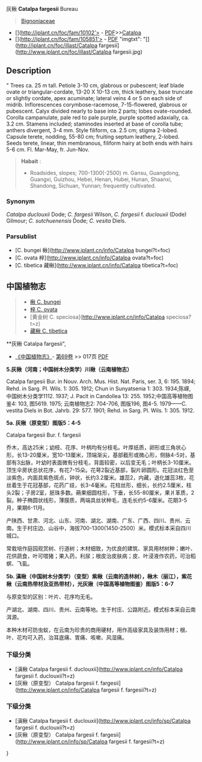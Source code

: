 灰楸 **Catalpa fargesii** Bureau

> [Bignoniaceae](http://www.iplant.cn/info/Bignoniaceae?t=foc)
* [](http://iplant.cn/foc/fam/10102'> - [PDF](http://iplant.cn/foc/pdf/Bignoniaceae.pdf)>>[Catalpa](http://www.iplant.cn/info/Catalpa?t=foc)
* [](http://iplant.cn/foc/fam/105851'> - [PDF](http://www.iplant.cn/foc/pdf/Catalpa.pdf)
  "imgtxt": "[](http://iplant.cn/foc/illast/Catalpa fargesii](http://www.iplant.cn/foc/illast/Catalpa fargesii.jpg)

## Description
 "
Trees ca. 25 m tall. Petiole 3-10 cm, glabrous or pubescent; leaf blade ovate or triangular-cordate, 13-20 X 10-13 cm, thick leathery, base truncate or slightly cordate, apex acuminate; lateral veins 4 or 5 on each side of midrib. Inflorescences corymbose-racemose, 7-15-flowered, glabrous or pubescent. Calyx divided nearly to base into 2 parts; lobes ovate-rounded. Corolla campanulate, pale red to pale purple, purple spotted adaxially, ca. 3.2 cm. Stamens included; staminodes inserted at base of corolla tube; anthers divergent, 3-4 mm. Style filiform, ca. 2.5 cm; stigma 2-lobed. Capsule terete, nodding, 55-80 cm; fruiting septum leathery, 2-lobed. Seeds terete, linear, thin membranous, filiform hairy at both ends with hairs 5-6 cm. Fl. Mar-May, fr. Jun-Nov.

> **Habait** : 
>* Roadsides, slopes; 700-1300(-2500) m. Gansu, Guangdong, Guangxi, Guizhou, Hebei, Henan, Hubei, Hunan, Shaanxi, Shandong, Sichuan, Yunnan; frequently cultivated.

### Synonym
*Catalpa duclouxii* Dode; *C. fargesii* Wilson, *C. fargesii* f. *duclouxii* (Dode) Gilmour; *C. sutchuenensis* Dode; *C. vesita* Diels.

### Parsublist

* [C.  bungei  楸](http://www.iplant.cn/info/Catalpa bungei?t=foc)
* [C.  ovata  梓](http://www.iplant.cn/info/Catalpa ovata?t=foc)
* [C.  tibetica  藏楸](http://www.iplant.cn/info/Catalpa tibetica?t=foc)

## 中国植物志

> * [楸  C.  bungei](Catalpa-bungei-楸.md)
> * [梓  C.  ovata](Catalpa-ovata-梓.md)
> * [黄金树  C.  speciosa](http://www.iplant.cn/info/Catalpa speciosa?t=z)
> * [藏楸  C.  tibetica](Catalpa-tibetica-藏楸.md)

**灰楸 Catalpa fargesii",

* [《中国植物志》](http://www.iplant.cn/frps)- [第69卷](http://www.iplant.cn/frps/vol/69) >> 017页 [PDF](http://www.iplant.cn/frps/pdf/69/017.pdf)

**5.灰楸（河南；中国树木分类学）川楸（云南植物志）**

Catalpa fargesii Bur. in Nouv. Arch. Mus. Hist. Nat. Paris, ser. 3, 6: 195. 1894; Rehd. in Sarg. Pl. Wils. 1: 305. 1912; Chun in Sunyatsenia 1: 303. 1934;陈嵘, 中国树木分类学1112. 1937; J. Paclt in Candollea 13: 255. 1952;中国高等植物图鉴4: 103, 图5619. 1975; 云南植物志2: 704-706, 图版196, 图4-5. 1979——C. vestita Diels in Bot. Jahrb. 29: 577. 1901; Rehd. in Sarg. Pl. Wils. 1: 305. 1912.

**5a. 灰楸（原变型）图版5：4-5**

Catalpa fargesii Bur. f. fargesii

乔木，高达25米；幼枝、花序、叶柄均有分枝毛。叶厚纸质，卵形或三角状心形，长13-20厘米，宽10-13厘米，顶端渐尖，基部截形或微心形，侧脉4-5对，基部有3出脉，叶幼时表面微有分枝毛，背面较密，以后变无毛；叶柄长3-10厘米。顶生伞房状总状花序，有花7-15朵。花萼2裂近基部，裂片卵圆形。花冠淡红色至淡紫色，内面具紫色斑点，钟状，长约3.2厘米。雄蕊2，内藏，退化雄蕊3枚，花丝着生于花冠基部，花药广歧，长3-4毫米。花柱丝形，细长，长约2.5厘米，柱头2裂；子房2室，胚珠多数。蒴果细圆柱形，下垂，长55-80厘米，果爿革质，2裂。种子椭圆状线形，薄膜质，两端具丝状种毛，连毛长约5-6厘米。花期3-5月，果期6-11月。

产陕西、甘肃、河北、山东、河南、湖北、湖南、广东、广西、四川、贵州、云南。生于村庄边、山谷中，海拔700-1300(1450-2500）米。模式标本采自四川城口。

常栽培作庭园观赏树、行道树；木材细致，为优良的建筑、家具用材树种；嫩叶、花供蔬食，叶可喂猪；果入药，利尿；根皮治皮肤病；皮、叶浸液作农药，可治稻螟、飞虱。

**5b. 滇楸（中国树木分类学）（变型）紫楸（云南的造林树），楸木（丽江），紫花楸（云南热带材及亚热带材），光灰揪（中国高等植物图鉴）图版5：6-7**

与原变型的区别：叶片、花序均无毛。

产湖北、湖南、四川、贵州、云南等地。生于村庄、公路附近。模式标本采自云南洱源。

本种木材可防虫蚁，在云南为珍贵的商用硬材，用作高级家具及装饰用材；根、叶、花均可入药，治耳底痛、胃痛、咳嗽、风湿痛。

### 下级分类
* [滇楸  Catalpa fargesii f. duclouxii](http://www.iplant.cn/info/Catalpa fargesii f. duclouxii?t=z)
* [灰楸（原变型）  Catalpa fargesii f. fargesii](http://www.iplant.cn/info/Catalpa fargesii f. fargesii?t=z)

### 下级分类
* [滇楸  Catalpa fargesii f. duclouxii](http://www.iplant.cn/info/sp/Catalpa fargesii f. duclouxii?t=z)
* [灰楸（原变型）  Catalpa fargesii f. fargesii](http://www.iplant.cn/info/sp/Catalpa fargesii f. fargesii?t=z)

}